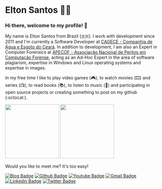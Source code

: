 # Elton Santos 👨‍💻

### Hi there, welcome to my profile! 👋

My name is Elton Santos from Brazil (🇧🇷). I work with development since 2011 and I'm currently a Software Developer at [CAGECE - Companhia de Água e Esgoto do Ceará](https://www.cagece.com.br/). In addition to development, I am also an Expert in Computer Forensics at [APECOF - Associação Nacional de Peritos em Computação Forense](https://www.apecof.org.br/), acting as an Ad-Hoc Expert in the area of software plagiarism, expertise in Windows and Linux operating systems and expertise in images.

In my free time I like to play video games (🎮), to watch movies (🎞️) and series (📺), to read books (📚), to listen to music (🎵) and participating in open source projects or creating something to post on my github (:octocat:).

<div>
  <img height="175em" src="https://github-readme-stats.vercel.app/api?username=eltonsantos&show_icons=true&theme=algolia&count_private=true"/>
  <img height="175em" src="https://github-readme-stats.vercel.app/api/top-langs/?username=eltonsantos&layout=compact&langs_count=16&theme=algolia"/>
<div>

Would you like to meet me? It's too easy!

[![Blog Badge](https://img.shields.io/badge/Blog-eltonsantos-black)](https://eltonsantos.github.io)
[![Github Badge](https://img.shields.io/badge/-Github-000?style=flat-square&logo=Github&logoColor=white&link=https://github.com/eltonsantos)](https://github.com/eltonsantos)
[![Youtube Badge](https://img.shields.io/badge/-Youtube-FF0000?style=flat-square&labelColor=FF0000&logo=youtube&logoColor=white&link=https://www.youtube.com/c/EltonSantos_oficial)](https://www.youtube.com/c/EltonSantos_oficial)
[![Gmail Badge](https://img.shields.io/badge/-Gmail-c14438?style=flat-square&logo=Gmail&logoColor=white&link=mailto:elton.melo.santos@gmail.com)](mailto:elton.melo.santos@gmail.com)
[![Linkedin Badge](https://img.shields.io/badge/-LinkedIn-blue?style=flat-square&logo=Linkedin&logoColor=white&link=https://www.linkedin.com/in/eltonmelosantos/)](https://www.linkedin.com/in/eltonmelosantos/)
[![Twitter Badge](https://img.shields.io/badge/-Twitter-1A91DA?style=flat-square&logo=Twitter&logoColor=white&link=https://twitter.com/eltin182)](https://twitter.com/eltin182)

<!--
**eltonsantos/eltonsantos** is a ✨ _special_ ✨ repository because its `README.md` (this file) appears on your GitHub profile.

Here are some ideas to get you started:

- 🔭 I’m currently working on ...
- 🌱 I’m currently learning ...
- 👯 I’m looking to collaborate on ...
- 🤔 I’m looking for help with ...
- 💬 Ask me about ...
- 📫 How to reach me: ...
- 😄 Pronouns: ...
- ⚡ Fun fact: ...
-->
